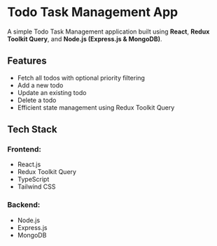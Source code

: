 # Todo Task Management App

A simple Todo Task Management application built using **React**, **Redux Toolkit Query**, and **Node.js (Express.js & MongoDB)**.

## Features
- Fetch all todos with optional priority filtering
- Add a new todo
- Update an existing todo
- Delete a todo
- Efficient state management using Redux Toolkit Query

## Tech Stack
### Frontend:
- React.js
- Redux Toolkit Query
- TypeScript
- Tailwind CSS 

### Backend:
- Node.js
- Express.js
- MongoDB 